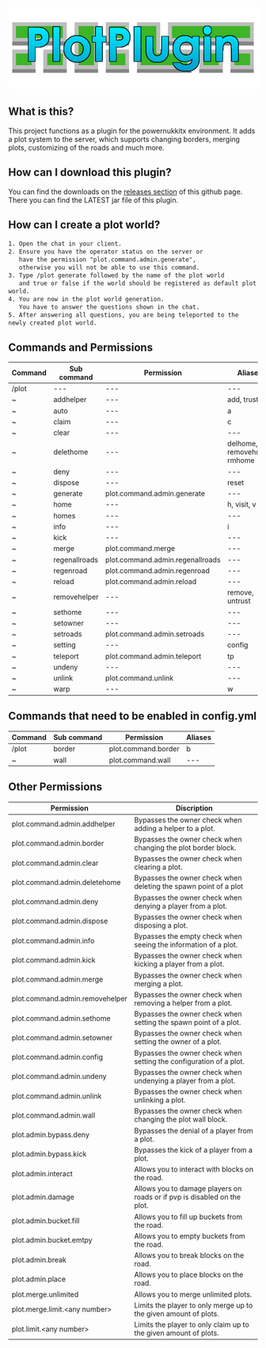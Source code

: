 ![banner](./.github/images/banner.png)

What is this?
------------------------------

This project functions as a plugin for the powernukkitx environment.
It adds a plot system to the server, which supports changing borders, merging plots, customizing of the roads and much
more.

How can I download this plugin?
------------------------------

You can find the downloads on the [releases section](https://github.com/KCodeYT/PlotPlugin/releases) of this
github
page.
There you can find the LATEST jar file of this plugin.

How can I create a plot world?
------------------------------

    1. Open the chat in your client.
    2. Ensure you have the operator status on the server or 
       have the permission "plot.command.admin.generate", 
       otherwise you will not be able to use this command.
    3. Type /plot generate followed by the name of the plot world 
       and true or false if the world should be registered as default plot world.
    4. You are now in the plot world generation. 
       You have to answer the questions shown in the chat.
    5. After answering all questions, you are being teleported to the newly created plot world.

Commands and Permissions
------------------------------

| Command   | Sub command     | Permission                       | Aliases                       |
|-----------|-----------------|----------------------------------|-------------------------------|
| /plot     | ---             | ---                              | ---                           |
| ~         | addhelper       | ---                              | add, trust                    |
| ~         | auto            | ---                              | a                             |
| ~         | claim           | ---                              | c                             |
| ~         | clear           | ---                              | ---                           |
| ~         | delethome       | ---                              | delhome, removehome, rmhome   |
| ~         | deny            | ---                              | ---                           |
| ~         | dispose         | ---                              | reset                         |
| ~         | generate        | plot.command.admin.generate      | ---                           |
| ~         | home            | ---                              | h, visit, v                   |
| ~         | homes           | ---                              | ---                           |
| ~         | info            | ---                              | i                             |
| ~         | kick            | ---                              | ---                           |
| ~         | merge           | plot.command.merge               | ---                           |
| ~         | regenallroads   | plot.command.admin.regenallroads | ---                           |
| ~         | regenroad       | plot.command.admin.regenroad     | ---                           |
| ~         | reload          | plot.command.admin.reload        | ---                           |
| ~         | removehelper    | ---                              | remove, untrust               |
| ~         | sethome         | ---                              | ---                           |
| ~         | setowner        | ---                              | ---                           |
| ~         | setroads        | plot.command.admin.setroads      | ---                           |
| ~         | setting         | ---                              | config                        |
| ~         | teleport        | plot.command.admin.teleport      | tp                            |
| ~         | undeny          | ---                              | ---                           |
| ~         | unlink          | plot.command.unlink              | ---                           |
| ~         | warp            | ---                              | w                             |

Commands that need to be enabled in config.yml
------------------------------

| Command | Sub command | Permission          | Aliases |
|---------|-------------|---------------------|---------|
| /plot   | border      | plot.command.border | b       |
| ~       | wall        | plot.command.wall   | ---     |

Other Permissions
------------------------------

| Permission                      | Discription                                                              |
|---------------------------------|--------------------------------------------------------------------------|
| plot.command.admin.addhelper    | Bypasses the owner check when adding a helper to a plot.                 |
| plot.command.admin.border       | Bypasses the owner check when changing the plot border block.            |
| plot.command.admin.clear        | Bypasses the owner check when clearing a plot.                           |
| plot.command.admin.deletehome   | Bypasses the owner check when deleting the spawn point of a plot         |
| plot.command.admin.deny         | Bypasses the owner check when denying a player from a plot.              |
| plot.command.admin.dispose      | Bypasses the owner check when disposing a plot.                          |
| plot.command.admin.info         | Bypasses the empty check when seeing the information of a plot.          |
| plot.command.admin.kick         | Bypasses the owner check when kicking a player from a plot.              |
| plot.command.admin.merge        | Bypasses the owner check when merging a plot.                            |
| plot.command.admin.removehelper | Bypasses the owner check when removing a helper from a plot.             |
| plot.command.admin.sethome      | Bypasses the owner check when setting the spawn point of a plot.         |
| plot.command.admin.setowner     | Bypasses the owner check when setting the owner of a plot.               |
| plot.command.admin.config       | Bypasses the owner check when setting the configuration of a plot.       |
| plot.command.admin.undeny       | Bypasses the owner check when undenying a player from a plot.            |
| plot.command.admin.unlink       | Bypasses the owner check when unlinking a plot.                          |
| plot.command.admin.wall         | Bypasses the owner check when changing the plot wall block.              |
| plot.admin.bypass.deny          | Bypasses the denial of a player from a plot.                             |
| plot.admin.bypass.kick          | Bypasses the kick of a player from a plot.                               |
| plot.admin.interact             | Allows you to interact with blocks on the road.                          |
| plot.admin.damage               | Allows you to damage players on roads or if pvp is disabled on the plot. |
| plot.admin.bucket.fill          | Allows you to fill up buckets from the road.                             |
| plot.admin.bucket.emtpy         | Allows you to empty buckets from the road.                               |
| plot.admin.break                | Allows you to break blocks on the road.                                  |
| plot.admin.place                | Allows you to place blocks on the road.                                  |
| plot.merge.unlimited            | Allows you to merge unlimited plots.                                     |
| plot.merge.limit.\<any number>  | Limits the player to only merge up to the given amount of plots.         |
| plot.limit.\<any number>        | Limits the player to only claim up to the given amount of plots.         |